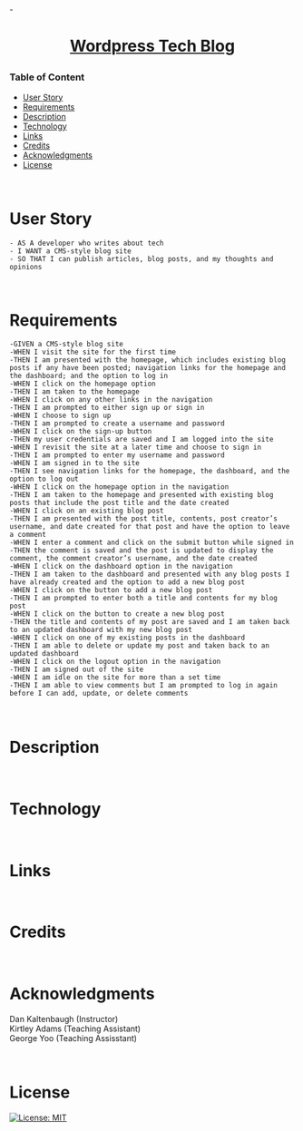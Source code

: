-<img src="">

<h1 align="center">

[Wordpress Tech Blog]()

</h1>

### Table of Content

- [User Story](#user-story)
- [Requirements](#Requirements)
- [Description](#Description)
- [Technology](#Technology)
- [Links](#Links)
- [Credits](#credits)
- [Acknowledgments](#Acknowledgments)
- [License](#license)

<p>&nbsp;</p>

# User Story

    - AS A developer who writes about tech
    - I WANT a CMS-style blog site
    - SO THAT I can publish articles, blog posts, and my thoughts and opinions

<p>&nbsp;</p>

# Requirements

    -GIVEN a CMS-style blog site
    -WHEN I visit the site for the first time
    -THEN I am presented with the homepage, which includes existing blog posts if any have been posted; navigation links for the homepage and the dashboard; and the option to log in
    -WHEN I click on the homepage option
    -THEN I am taken to the homepage
    -WHEN I click on any other links in the navigation
    -THEN I am prompted to either sign up or sign in
    -WHEN I choose to sign up
    -THEN I am prompted to create a username and password
    -WHEN I click on the sign-up button
    -THEN my user credentials are saved and I am logged into the site
    -WHEN I revisit the site at a later time and choose to sign in
    -THEN I am prompted to enter my username and password
    -WHEN I am signed in to the site
    -THEN I see navigation links for the homepage, the dashboard, and the option to log out
    -WHEN I click on the homepage option in the navigation
    -THEN I am taken to the homepage and presented with existing blog posts that include the post title and the date created
    -WHEN I click on an existing blog post
    -THEN I am presented with the post title, contents, post creator’s username, and date created for that post and have the option to leave a comment
    -WHEN I enter a comment and click on the submit button while signed in
    -THEN the comment is saved and the post is updated to display the comment, the comment creator’s username, and the date created
    -WHEN I click on the dashboard option in the navigation
    -THEN I am taken to the dashboard and presented with any blog posts I have already created and the option to add a new blog post
    -WHEN I click on the button to add a new blog post
    -THEN I am prompted to enter both a title and contents for my blog post
    -WHEN I click on the button to create a new blog post
    -THEN the title and contents of my post are saved and I am taken back to an updated dashboard with my new blog post
    -WHEN I click on one of my existing posts in the dashboard
    -THEN I am able to delete or update my post and taken back to an updated dashboard
    -WHEN I click on the logout option in the navigation
    -THEN I am signed out of the site
    -WHEN I am idle on the site for more than a set time
    -THEN I am able to view comments but I am prompted to log in again before I can add, update, or delete comments

<p>&nbsp;</p>

# Description

<p>&nbsp;</p>

# Technology

<p>&nbsp;</p>

# Links

<p>&nbsp;</p>

# Credits

<p>&nbsp;</p>

# Acknowledgments

Dan Kaltenbaugh (Instructor)<br>
Kirtley Adams (Teaching Assistant) <br>
George Yoo (Teaching Assisstant)

<p>&nbsp;</p>

# License

[![License: MIT](https://img.shields.io/badge/License-MIT-yellow.svg)](https://opensource.org/licenses/MIT)
